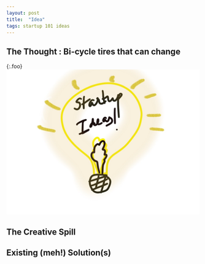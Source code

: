 ```yaml
---
layout: post
title:  "Idea"
tags: startup 101 ideas
---
```


## The Thought :  Bi-cycle tires that can change 
{:.foo}
![postImage](/public/img/logo.jpg)

## The Creative Spill
## Existing (meh!) Solution(s)
